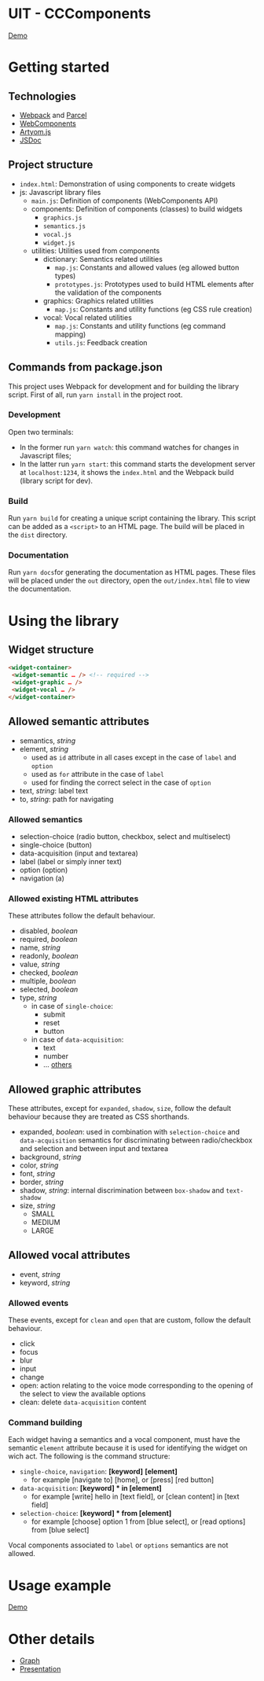 # UIT - CCComponents
[Demo](https://uit-demo.frac7.repl.co/)
# Getting started
## Technologies
- [Webpack](https://webpack.js.org/) and [Parcel](https://parceljs.org/)
- [WebComponents](https://www.webcomponents.org/)
- [Artyom.js](https://sdkcarlos.github.io/sites/artyom.html)
- [JSDoc](https://jsdoc.app/)
## Project structure
- `index.html`: Demonstration of using components to create widgets
- js: Javascript library files
  - `main.js`: Definition of components (WebComponents API)
  - components: Definition of components (classes) to build widgets
    - `graphics.js`
    - `semantics.js`
    - `vocal.js`
    - `widget.js`
  - utilities: Utilities used from components
    - dictionary: Semantics related utilities
      - `map.js`: Constants and allowed values (eg allowed button types)
      - `prototypes.js`: Prototypes used to build HTML elements after the validation of the components
    - graphics: Graphics related utilities
      - `map.js`: Constants and utility functions (eg CSS rule creation)
    - vocal: Vocal related utilities
      - `map.js`: Constants and utility functions (eg command mapping)
      - `utils.js`: Feedback creation
## Commands from package.json
This project uses Webpack for development and for building the library script.
First of all, run `yarn install` in the project root.
### Development
Open two terminals:
- In the former run `yarn watch`: this command watches for changes in Javascript files;
- In the latter run `yarn start`: this command starts the development server at `localhost:1234`, it shows the `index.html` and the Webpack build (library script for dev).
### Build
Run `yarn build` for creating a unique script containing the library. This script can be added as a `<script>` to an HTML page. The build will be placed in the `dist` directory.
### Documentation
Run `yarn docs`for generating the documentation as HTML pages. These files will be placed under the `out` directory, open the `out/index.html` file to view the documentation.
# Using the library
## Widget structure
```html
<widget-container>
 <widget-semantic … /> <!-- required -->
 <widget-graphic … />
 <widget-vocal … />
</widget-container>
```
## Allowed semantic attributes
- semantics, *string*
- element, *string*
  - used as `id` attribute in all cases except in the case of `label` and `option`
  - used as `for` attribute in the case of `label`
  - used for finding the correct select in the case of `option`
- text, *string*: label text
- to, *string*: path for navigating
### Allowed semantics
- selection-choice (radio button, checkbox, select and multiselect)
- single-choice (button)
- data-acquisition (input and textarea)
- label (label or simply inner text)
- option (option)
- navigation (a)
### Allowed existing HTML attributes
These attributes follow the default behaviour.
- disabled, *boolean*
- required, *boolean*
- name, *string*
- readonly, *boolean*
- value, *string*
- checked, *boolean*
- multiple, *boolean*
- selected, *boolean*
- type, *string*
  - in case of `single-choice`:
    - submit
    - reset
    - button
  - in case of `data-acquisition`:
    - text
    - number
    - ... [others](https://www.w3schools.com/tags/att_input_type.asp)
## Allowed graphic attributes
These attributes, except for `expanded`, `shadow`, `size`, follow the default behaviour because they are treated as CSS shorthands.
- expanded, *boolean*: used in combination with `selection-choice` and `data-acquisition` semantics for discriminating between radio/checkbox and selection and between input and textarea
- background, *string*
- color, *string*
- font, *string*
- border, *string*
- shadow, *string*: internal discrimination between `box-shadow` and `text-shadow`
- size, *string*
  - SMALL
  - MEDIUM
  - LARGE
## Allowed vocal attributes
- event, *string*
- keyword, *string*
### Allowed events
These events, except for `clean` and `open` that are custom, follow the default behaviour.
- click
- focus
- blur
- input
- change
- open: action relating to the voice mode corresponding to the opening of the select to view the available options
- clean: delete `data-acquisition` content
### Command building
Each widget having a semantics and a vocal component, must have the semantic `element` attribute because it is used for identifying the widget on wich act.
The following is the command structure:
- `single-choice`, `navigation`: **[keyword]** **[element]**
  - for example [navigate to] [home], or [press] [red button]
- `data-acquisition`: **[keyword] * in [element]**
  - for example [write] hello in [text field], or [clean content] in [text field]
- `selection-choice`: **[keyword] * from [element]**
  - for example [choose] option 1 from [blue select], or [read options] from [blue select]
  
Vocal components associated to `label` or `options` semantics are not allowed.
# Usage example
[Demo](https://uit-demo.frac7.repl.co/)
# Other details
- [Graph](https://drive.google.com/file/d/13zzB8m_lA-phV9HPU1Po8oLx9L4nV53J/view?usp=sharing)
- [Presentation](https://docs.google.com/presentation/d/1I-JlcDKAEBMU8Fd2On-m3BRgM3pLqpf2fJ41xKKtz2s/edit?usp=sharing)

